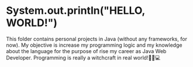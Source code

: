 # **System.out.println("HELLO, WORLD!")**

This folder contains personal projects in Java (without any frameworks, for now). My objective is increase my programming logic and my knowledge about the language for the purpose of rise my career as Java Web Developer. Programming is really a witchcraft in real world!🧙‍♀️💻 
